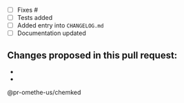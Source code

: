 - [ ] Fixes #
- [ ] Tests added
- [ ] Added entry into `CHANGELOG.md`
- [ ] Documentation updated

Changes proposed in this pull request:
- 
- 
- 

@pr-omethe-us/chemked
